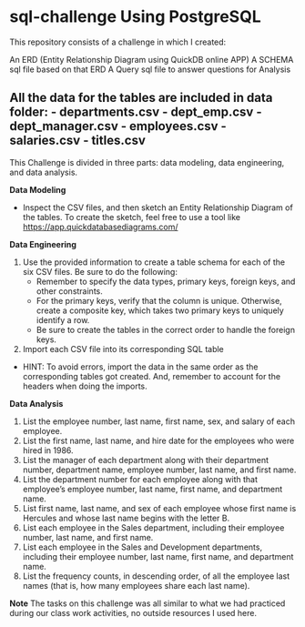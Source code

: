 # sql-challenge Using PostgreSQL

This repository consists of a challenge in which I created:

An ERD (Entity Relationship Diagram using QuickDB online APP)
A SCHEMA sql file based on that ERD
A Query sql file to answer questions for Analysis

All the data for the tables are included in data folder:
    - departments.csv
    - dept_emp.csv
    - dept_manager.csv
    - employees.csv
    - salaries.csv
    - titles.csv
--------------------------------------------------------------------------------------------------------------------

This Challenge is divided in three parts: data modeling, data engineering, and data analysis.

**Data Modeling**
  - Inspect the CSV files, and then sketch an Entity Relationship Diagram of the tables. To create the sketch, feel free to use a tool like https://app.quickdatabasediagrams.com/

**Data Engineering**
1. Use the provided information to create a table schema for each of the six CSV files. Be sure to do the following:
   - Remember to specify the data types, primary keys, foreign keys, and other constraints.
   - For the primary keys, verify that the column is unique. Otherwise, create a composite key, which takes two primary keys to uniquely identify a row.
   - Be sure to create the tables in the correct order to handle the foreign keys.
2. Import each CSV file into its corresponding SQL table

- HINT: To avoid errors, import the data in the same order as the corresponding tables got created. And, remember to account for the headers when doing the imports.

**Data Analysis**
1. List the employee number, last name, first name, sex, and salary of each employee.
2. List the first name, last name, and hire date for the employees who were hired in 1986.
3. List the manager of each department along with their department number, department name, employee number, last name, and first name.
4. List the department number for each employee along with that employee’s employee number, last name, first name, and department name.
5. List first name, last name, and sex of each employee whose first name is Hercules and whose last name begins with the letter B.
6. List each employee in the Sales department, including their employee number, last name, and first name.
7. List each employee in the Sales and Development departments, including their employee number, last name, first name, and department name.
8. List the frequency counts, in descending order, of all the employee last names (that is, how many employees share each last name).

**Note** 
The tasks on this challenge was all similar to what we had practiced during our class work activities, no outside resources I used here.
